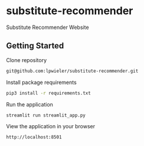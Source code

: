 # substitute-recommender

Substitute Recommender Website

## Getting Started

Clone repository

```sh
git@github.com:lpwieler/substitute-recommender.git
```

Install package requirements

```sh
pip3 install -r requirements.txt
```

Run the application

```sh
streamlit run streamlit_app.py
```

View the application in your browser

```sh
http://localhost:8501
```
